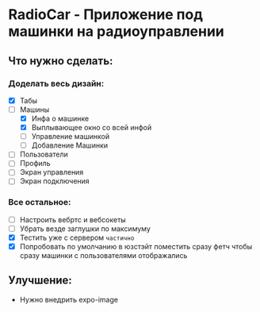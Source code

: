 # RadioCar - Приложение под машинки на радиоуправлении
## Что нужно сделать:
### Доделать весь дизайн:
* [x] Табы
* [ ] Машины
  * [x] Инфа о машинке
  * [x] Выплывающее окно со всей инфой
  * [ ] Управление машинкой
  * [ ] Добавление Машинки
* [ ] Пользователи
* [ ] Профиль
* [ ] Экран управления
* [ ] Экран подключения
### Все остальное:
* [ ] Настроить вебртс и вебсокеты
* [ ] Убрать везде заглушки по максимуму
* [x] Тестить уже с сервером ```частично```
* [x] Попробовать по умолчанию в юзстэйт поместить сразу фетч чтобы сразу машинки с пользователями отображались
## Улучшение:
- Нужно внедрить expo-image
